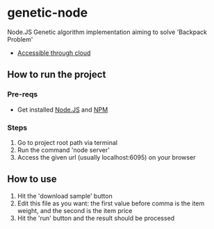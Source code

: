 # genetic-node
Node.JS Genetic algorithm implementation aiming to solve 'Backpack Problem'
- [Accessible through cloud](https://ia-challenge.mybluemix.net/ "IA Challenge Page")

## How to run the project
### Pre-reqs
- Get installed [Node.JS](https://nodejs.org/en/ "Node.JS official page") and [NPM](npmjs.com "Node Package Manager") 

### Steps
1. Go to project root path via terminal
2. Run the command 'node server'
3. Access the given url (usually localhost:6095) on your browser

## How to use
1. Hit the 'download sample' button
2. Edit this file as you want: the first value before comma is the item weight, and the second is the item price
3. Hit the 'run' button and the result should be processed
